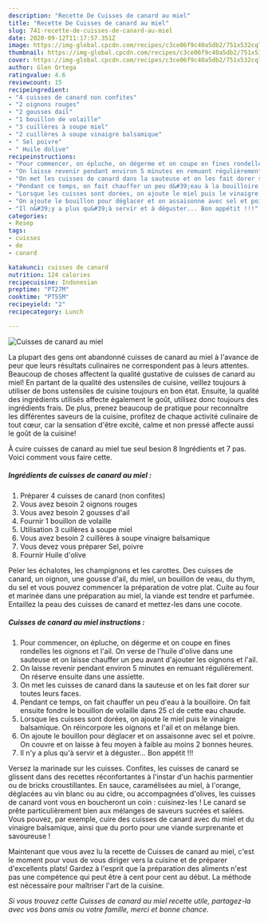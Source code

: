 ```yaml
---
description: "Recette De Cuisses de canard au miel"
title: "Recette De Cuisses de canard au miel"
slug: 741-recette-de-cuisses-de-canard-au-miel
date: 2020-09-12T11:17:57.351Z
image: https://img-global.cpcdn.com/recipes/c3ce06f9c40a5db2/751x532cq70/cuisses-de-canard-au-miel-photo-principale-de-la-recette.jpg
thumbnail: https://img-global.cpcdn.com/recipes/c3ce06f9c40a5db2/751x532cq70/cuisses-de-canard-au-miel-photo-principale-de-la-recette.jpg
cover: https://img-global.cpcdn.com/recipes/c3ce06f9c40a5db2/751x532cq70/cuisses-de-canard-au-miel-photo-principale-de-la-recette.jpg
author: Glen Ortega
ratingvalue: 4.6
reviewcount: 15
recipeingredient:
- "4 cuisses de canard non confites"
- "2 oignons rouges"
- "2 gousses dail"
- "1 bouillon de volaille"
- "3 cuillères à soupe miel"
- "2 cuillères à soupe vinaigre balsamique"
- " Sel poivre"
- " Huile dolive"
recipeinstructions:
- "Pour commencer, on épluche, on dégerme et on coupe en fines rondelles les oignons et l&#39;ail. On verse de l&#39;huile d&#39;olive dans une sauteuse et on laisse chauffer un peu avant d&#39;ajouter les oignons et l&#39;ail."
- "On laisse revenir pendant environ 5 minutes en remuant régulièrement. On réserve ensuite dans une assiette."
- "On met les cuisses de canard dans la sauteuse et on les fait dorer sur toutes leurs faces."
- "Pendant ce temps, on fait chauffer un peu d&#39;eau à la bouilloire. On fait ensuite fondre le bouillon de volaille dans 25 cl de cette eau chaude."
- "Lorsque les cuisses sont dorées, on ajoute le miel puis le vinaigre balsamique. On réincorpore les oignons et l&#39;ail et on mélange bien."
- "On ajoute le bouillon pour déglacer et on assaisonne avec sel et poivre. On couvre et on laisse à feu moyen à faible au moins 2 bonnes heures."
- "Il n&#39;y a plus qu&#39;à servir et à déguster... Bon appétit !!!"
categories:
- Resep
tags:
- cuisses
- de
- canard

katakunci: cuisses de canard 
nutrition: 124 calories
recipecuisine: Indonesian
preptime: "PT27M"
cooktime: "PT55M"
recipeyield: "2"
recipecategory: Lunch

---
```



![Cuisses de canard au miel](https://img-global.cpcdn.com/recipes/c3ce06f9c40a5db2/751x532cq70/cuisses-de-canard-au-miel-photo-principale-de-la-recette.jpg)

La plupart des gens ont abandonné cuisses de canard au miel à l'avance de peur que leurs résultats culinaires ne correspondent pas à leurs attentes. Beaucoup de choses affectent la qualité gustative de cuisses de canard au miel! En partant de la qualité des ustensiles de cuisine, veillez toujours à utiliser de bons ustensiles de cuisine toujours en bon état. Ensuite, la qualité des ingrédients utilisés affecte également le goût, utilisez donc toujours des ingrédients frais. De plus, prenez beaucoup de pratique pour reconnaître les différentes saveurs de la cuisine, profitez de chaque activité culinaire de tout cœur, car la sensation d'être excité, calme et non pressé affecte aussi le goût de la cuisine!

<!--inarticleads1-->

À cuire cuisses de canard au miel tue seul besion 8 Ingrédients et 7 pas. Voici comment vous faire cette.

##### Ingrédients de cuisses de canard au miel :

1. Préparer 4 cuisses de canard (non confites)
1. Vous avez besoin 2 oignons rouges
1. Vous avez besoin 2 gousses d&#39;ail
1. Fournir 1 bouillon de volaille
1. Utilisation 3 cuillères à soupe miel
1. Vous avez besoin 2 cuillères à soupe vinaigre balsamique
1. Vous devez vous préparer  Sel, poivre
1. Fournir  Huile d&#39;olive


Peler les échalotes, les champignons et les carottes. Des cuisses de canard, un oignon, une gousse d&#39;ail, du miel, un bouillon de veau, du thym, du sel et vous pouvez commencer la préparation de votre plat. Cuite au four et marinée dans une préparation au miel, la viande est tendre et parfumée. Entaillez la peau des cuisses de canard et mettez-les dans une cocote. 

<!--inarticleads2-->

##### Cuisses de canard au miel instructions :

1. Pour commencer, on épluche, on dégerme et on coupe en fines rondelles les oignons et l&#39;ail. On verse de l&#39;huile d&#39;olive dans une sauteuse et on laisse chauffer un peu avant d&#39;ajouter les oignons et l&#39;ail.
1. On laisse revenir pendant environ 5 minutes en remuant régulièrement. On réserve ensuite dans une assiette.
1. On met les cuisses de canard dans la sauteuse et on les fait dorer sur toutes leurs faces.
1. Pendant ce temps, on fait chauffer un peu d&#39;eau à la bouilloire. On fait ensuite fondre le bouillon de volaille dans 25 cl de cette eau chaude.
1. Lorsque les cuisses sont dorées, on ajoute le miel puis le vinaigre balsamique. On réincorpore les oignons et l&#39;ail et on mélange bien.
1. On ajoute le bouillon pour déglacer et on assaisonne avec sel et poivre. On couvre et on laisse à feu moyen à faible au moins 2 bonnes heures.
1. Il n&#39;y a plus qu&#39;à servir et à déguster... Bon appétit !!!


Versez la marinade sur les cuisses. Confites, les cuisses de canard se glissent dans des recettes réconfortantes à l&#39;instar d&#39;un hachis parmentier ou de bricks croustillantes. En sauce, caramélisées au miel, à l&#39;orange, déglacées au vin blanc ou au cidre, ou accompagnées d&#39;olives, les cuisses de canard vont vous en boucheront un coin : cuisinez-les ! Le canard se prête particulièrement bien aux mélanges de saveurs sucrées et salées. Vous pouvez, par exemple, cuire des cuisses de canard avec du miel et du vinaigre balsamique, ainsi que du porto pour une viande surprenante et savoureuse ! 

<!--inarticleads1-->

<p>
Maintenant que vous avez lu la recette de Cuisses de canard au miel, c'est le moment pour vous de vous diriger vers la cuisine et de préparer d'excellents plats! Gardez à l'esprit que la préparation des aliments n'est pas une compétence qui peut être à cent pour cent au début. La méthode est nécessaire pour maîtriser l'art de la cuisine.
</p>

<p>
<i>Si vous trouvez cette Cuisses de canard au miel recette utile, partagez-la avec vos bons amis ou votre famille, merci et bonne chance.</i>
</p>
